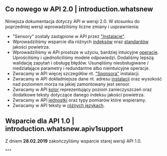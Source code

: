 ## Co nowego w API 2.0 | introduction.whatsnew

Niniejsza dokumentacja dotyczy API w wersji 2.0. W stosunku do poprzedniej wersji wprowadziliśmy liczne zmiany i usprawnienia:

- "Sensory" zostały zastąpione w API przez ["Instalacje"](#concepts.installations).
- Wprowadziliśmy wsparcie dla różnych [indeksów](#concepts.indexes) oraz [standardów](#concepts.standards) jakości powietrza.
- Wprowadziliśmy w API prostsze w użyciu, bardziej intuicyjne [operacje](#endpoints). Uprościliśmy i ujednoliciliśmy modele odpowiedzi. Dodaliśmy lepszą walidację zapytań i obsługę błędów. Usunęliśmy nieobsługiwane / niedziałające parametry i redundantne albo nieintuicyjne operacje.
- Zwracamy w API więcej szczegółów nt. ["Sponsora"](#concepts.installations.sponsors) instalacji.
- Zwracamy w API dokładniejsze dane nt. adresu [instalacji](#endpoints.installations) oraz wysokość nad poziomem morza na jakiej zamontowany jest sensor.
- Zwracamy w API [kolor](#endpoints.measurements) reprezentujący poziom zanieczyszczeń oraz dodatkowe teksty dotyczące danego indeksu jakości powietrza.
- Zwracamy w API [jednostki](#endpoints.meta.measurements) oraz typy pomiarów które wspieramy.
- Zwracamy w API teksty w [różnych językach](#general.language).

## Wsparcie dla API 1.0 | introduction.whatsnew.apiv1support

Z dniem **28.02.2019** zakończyliśmy wsparcie starej wersji API 1.0.

^^^
